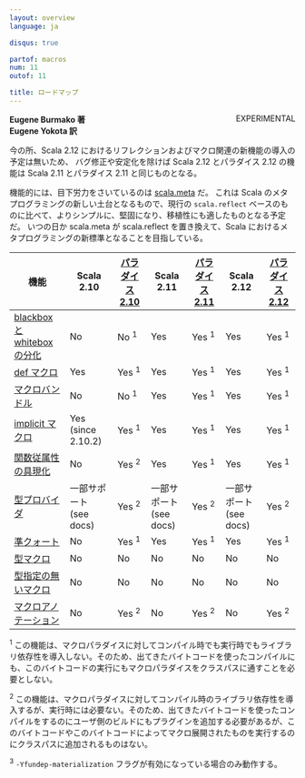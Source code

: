 ```yaml
---
layout: overview
language: ja

disqus: true

partof: macros
num: 11
outof: 11

title: ロードマップ
---
```


<span class="label warning" style="float: right;">EXPERIMENTAL</span>

**Eugene Burmako 著**<br>
**Eugene Yokota 訳**

今の所、Scala 2.12 におけるリフレクションおよびマクロ関連の新機能の導入の予定は無いため、
バグ修正や安定化を除けば Scala 2.12 とパラダイス 2.12 の機能は Scala 2.11 とパラダイス 2.11 と同じものとなる。

機能的には、目下労力をさいているのは [scala.meta](http://scalameta.org) だ。
これは Scala のメタプログラミングの新しい土台となるもので、現行の `scala.reflect` ベースのものに比べて、よりシンプルに、堅固になり、移植性にも適したものとなる予定だ。
いつの日か scala.meta が scala.reflect を置き換えて、Scala におけるメタプログラミングの新標準となることを目指している。

| 機能                                                                           | Scala 2.10                 | [パラダイス 2.10](/ja/overviews/macros/paradise.html) | Scala 2.11                 | [パラダイス 2.11](/ja/overviews/macros/paradise.html) | Scala 2.12                  | [パラダイス 2.12](/ja/overviews/macros/paradise.html) |
|-----------------------------------------------------------------------------------|----------------------------|--------------------------------------------------|----------------------------|--------------------------------------------------|-----------------------------|--------------------------------------------------|
| [blackbox と whitebox の分化](/ja/overviews/macros/blackbox-whitebox.html)          | No                         | No  <sup>1</sup>                                 | Yes                        | Yes <sup>1</sup>                                 | Yes                         | Yes <sup>1</sup>                                 |
| [def マクロ](/ja/overviews/macros/overview.html)                                     | Yes                        | Yes <sup>1</sup>                                 | Yes                        | Yes <sup>1</sup>                                 | Yes                         | Yes <sup>1</sup>                                 |
| [マクロバンドル](/ja/overviews/macros/bundles.html)                                   | No                         | No  <sup>1</sup>                                 | Yes                        | Yes <sup>1</sup>                                 | Yes                         | Yes <sup>1</sup>                                 |
| [implicit マクロ](/ja/overviews/macros/implicits.html)                               | Yes (since 2.10.2)         | Yes <sup>1</sup>                                 | Yes                        | Yes <sup>1</sup>                                 | Yes                         | Yes <sup>1</sup>                                 |
| [関数従属性の具現化](/ja/overviews/macros/implicits.html#fundep_materialization) | No                         | Yes <sup>2</sup>                                 | Yes                        | Yes <sup>1</sup>                                 | Yes                         | Yes <sup>1</sup>                                 |
| [型プロバイダ](/ja/overviews/macros/typeproviders.html)                            | 一部サポート (see docs) | Yes <sup>2</sup>                                 | 一部サポート (see docs) | Yes <sup>2</sup>                                 | 一部サポート (see docs)  | Yes <sup>2</sup>                                 |
| [準クォート](/ja/overviews/quasiquotes/intro.html)                                 | No                         | Yes <sup>1</sup>                                 | Yes                        | Yes <sup>1</sup>                                 | Yes                         | Yes <sup>1</sup>                                 |
| [型マクロ](/ja/overviews/macros/typemacros.html)                                  | No                         | No                                               | No                         | No                                               | No                          | No                                               |
| [型指定の無いマクロ](/ja/overviews/macros/untypedmacros.html)                            | No                         | No                                               | No                         | No                                               | No                          | No                                               |
| [マクロアノテーション](/ja/overviews/macros/annotations.html)                           | No                         | Yes <sup>2</sup>                                 | No                         | Yes <sup>2</sup>                                 | No                          | Yes <sup>2</sup>                                 |

<p><sup>1</sup> この機能は、マクロパラダイスに対してコンパイル時でも実行時でもライブラリ依存性を導入しない。そのため、出てきたバイトコードを使ったコンパイルにも、このバイトコードの実行にもマクロパラダイスをクラスパスに通すことを必要としない。</p>
<p><sup>2</sup> この機能は、マクロパラダイスに対してコンパイル時のライブラリ依存性を導入するが、実行時には必要ない。そのため、出てきたバイトコードを使ったコンパイルをするのにユーザ側のビルドにもプラグインを追加する必要があるが、このバイトコードやこのバイトコードによってマクロ展開されたものを実行するのにクラスパスに追加されるものはない。</p>
<p><sup>3</sup> <code>-Yfundep-materialization</code> フラグが有効になっている場合のみ動作する。</p>

